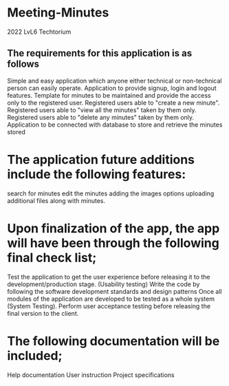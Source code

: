 # Meeting-Minutes
2022 LvL6 Techtorium

<h2>The requirements for this application is as follows</h2>

Simple and easy application which anyone either technical or non-technical person can easily operate.
Application to provide signup, login and logout features.
Template for minutes to be maintained and provide the access only to the registered user.
Registered users able to "create a new minute".
Registered users able to "view all the minutes" taken by them only.
Registered users able to "delete any minutes" taken by them only.
Application to be connected with database to store and retrieve the minutes stored

<h1>The application future additions include the following features:</h1>
search for minutes
edit the minutes
adding the images options
uploading additional files along with minutes.

<h1>Upon finalization of the app, the app will have been through the following final check list;</h1>
Test the application to get the user experience before releasing it to the development/production stage. (Usability testing)
Write the code by following the software development standards and design patterns
Once all modules of the application are developed to be tested as a whole system (System Testing).
Perform user acceptance testing before releasing the final version to the client.

<h1>The following documentation will be included;</h1>
Help documentation
User instruction
Project specifications
